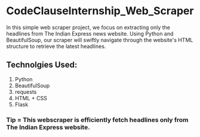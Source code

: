 # CodeClauseInternship_Web_Scraper

In this simple web scraper project, we focus on extracting only the headlines from The Indian Express news website. Using Python and BeautifulSoup, our scraper will swiftly navigate through the website's HTML structure to retrieve the latest headlines.

## Technolgies Used:
1) Python
2) BeautifulSoup
3) requests
4) HTML + CSS
5) Flask


### Tip = This webscraper is efficiently fetch headlines only from The Indian Express website.
